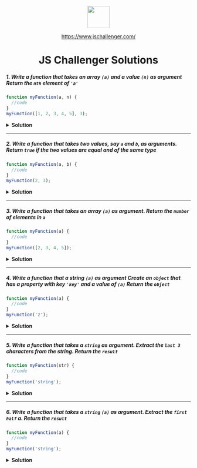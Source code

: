 <div align="center">
  <img height="60" src="https://img.icons8.com/color/344/javascript.png">
  
   <a href="https://www.jschallenger.com/">https://www.jschallenger.com/</a>
  <h1>JS Challenger Solutions</h1>
</div>

##### 1. Write a function that takes an array `(a)` and a value `(n)` as argument Return the `nth` element of `'a'`

```javascript
function myFunction(a, n) {
  //code
}
myFunction([1, 2, 3, 4, 5], 3);
```

<details><summary><b>Solution</b></summary>

```javascript
function myFunction(a, n) {
  return a[n - 1];
}
console.log(myFunction([1, 2, 3, 4, 5], 3));
```

</details>

---

##### 2. Write a function that takes two values, say `a` and `b`, as arguments. Return `true` if the two values are equal and of the same type

```javascript
function myFunction(a, b) {
  //code
}
myFunction(2, 3);
```

<details><summary><b>Solution</b></summary>

```javascript
function myFunction(a, b) {
  return a === b;
}
console.log(myFunction(2, 3));
```

</details>

---

##### 3. Write a function that takes an array `(a)` as argument. Return the `number` of elements in `a`

```javascript
function myFunction(a) {
  //code
}
myFunction([2, 3, 4, 5]);
```

<details><summary><b>Solution</b></summary>

```javascript
function myFunction(a) {
  return a.length;
}
console.log(myFunction([1, 2, 2, 4]));
```

</details>

---
##### 4. Write a function that a string `(a)` as argument Create an `object` that has a property with key `'key'` and a value of `(a)` Return the `object`

```javascript
function myFunction(a) {
  //code
}
myFunction('z');
```

<details><summary><b>Solution</b></summary>

```javascript
function myFunction(a) {
  return {key:a};
}
console.log(myFunction('z'));
```

</details>

---
##### 5. Write a function that takes a `string` as argument. Extract the `last 3` characters from the string. Return the `result`

```javascript
function myFunction(str) {
  //code
}
myFunction('string');
```

<details><summary><b>Solution</b></summary>

```javascript
function myFunction(str) {
  return str.slice(-3);
}
console.log(myFunction('string'));
```

</details>

---
##### 6. Write a function that takes a `string` `(a)` as argument. Extract the `first half` a. Return the `result`

```javascript
function myFunction(a) {
  //code
}
myFunction('string');
```

<details><summary><b>Solution</b></summary>

```javascript
function myFunction(a) {
  return str.slice(0, a.length/2);
}
console.log(myFunction('string'));
```

</details>

